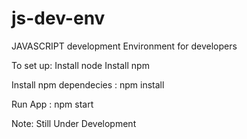 # js-dev-env
JAVASCRIPT development Environment for developers

To set up: 
Install node
Install npm

Install npm dependecies :   npm install

Run App : npm start

Note: Still Under Development
